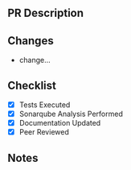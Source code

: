 ## PR Description

<!-- Add short description of PR purpose -->

## Changes

<!-- Complete list with changes performed -->

- change...

## Checklist

- [x] Tests Executed
- [x] Sonarqube Analysis Performed
- [x] Documentation Updated
- [x] Peer Reviewed

## Notes

<!-- Additional information deemed important for PR, leave empty  -->